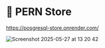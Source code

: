 # 🛒 PERN Store



https://posgresql-store.onrender.com/


![Screenshot 2025-05-27 at 13 20 42](https://github.com/user-attachments/assets/2ba72667-3571-4fba-a6af-6cef83e1c0b8)
